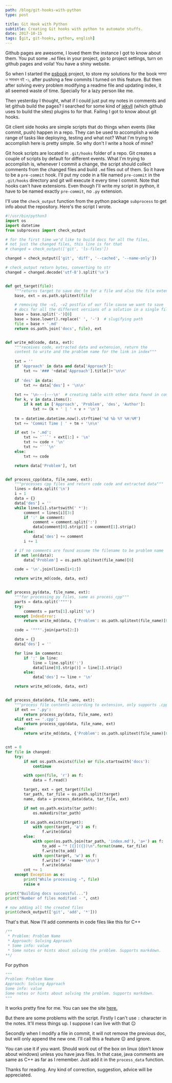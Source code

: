 ```yaml
---
path: /blog/git-hooks-with-python
type: post

title: Git Hook with Python
subtitle: Creating Git hooks with python to automate stuffs.
date: 2017-10-15
tags: [git, git-hooks, python, english]
---
```


Github pages are awesome, I loved them the instance I got to know about them. You put some `.md` files in your project, go to project settings, turn on github pages and voila! You have a shiny website.

So when I started the [psbook](https://github.com/sjsakib/psbook/) project, to store my solutions for the book সমস্যা ও সমাধান বই -১, after pushing a few commits I turned on this feature. But then after solving every problem modifying a readme file and updating index, it all seemed waste of time. Specially for a lazy person like me.

Then yesterday I thought, what if I could just put my notes in comments and let github build the pages? I searched for some kind of [jekyll](https://jekyllrb.com/) (which github uses to build the sites) plugins to for that. Failing I got to know about git hooks.

Git client side hooks are simple scripts that do things when events (like commit, push) happen in a repo. They can be used to accomplish a wide range of tasks like deploying, testing and what not? What I'm trying to accomplish here is pretty simple. So why don't I write a hook of mine?

Git hook scripts are located in `.git/hooks` folder of a repo. Git creates a couple of scripts by default for different events. What I'm trying to accomplish is, whenever I commit a change, the script should collect comments from the changed files and build `.md` files out of them. So it have to be a `pre-commit` hook. I'll put my code in a file named `pre-commit` in the `.git/hooks` directory and git will execute it every time I commit. Note that hooks can't have extensions. Even though I'll write my script in python, it have to be named exactly `pre-commit`, no `.py` extension.

I'll use the `check_output` function from the python package `subprocess` to get info about the repository. Here's the script I wrote.

```python
#!/usr/bin/python3
import os
import datetime
from subprocess import check_output

# for the first time we'd like to build docs for all the files,
# not just the changed files, this line is for that
# changed = check_output(['git', 'ls-files'])

changed = check_output(['git', 'diff', '--cached', '--name-only'])

# check_output return bytes, converting to str
changed = changed.decode('utf-8').split('\n')


def get_target(file):
    """returns target to save doc to for a file and also the file extension"""
    base, ext = os.path.splitext(file)

    # removing the -v1, -v2 postfix of our file cause we want to save
    # docs for all the different versions of a solution in a single file
    base = base.split('-')[0] 
    base = base.lower().replace(' ', '-')  # slugifying path
    file = base + '.md'
    return os.path.join('docs', file), ext


def write_md(code, data, ext):
    """receives code, extracted data and extension, return the
    content to write and the problem name for the link in index"""
    
    txt = ''
    if 'Approach' in data and data['Approach']:
        txt += '### '+data['Approach'].title()+'\n\n'
    
    if 'des' in data:
        txt += data['des'] + '\n\n'
    
    txt += '\n---|---\n'  # creating table with other data found in comment
    for k, v in data.items():
        if k not in ['Approach', 'Problem', 'des', 'Author']:
            txt += (k + ' | ' + v + '\n')
    
    tm = datetime.datetime.now().strftime('%d %b %Y %H:%M')
    txt += 'Commit Time | ' + tm + '\n\n'

    if ext != '.md':
        txt += '```' + ext[1:] + '\n'
        txt += code + '\n'
        txt += '```\n'
    else:
        txt += code

    return data['Problem'], txt


def process_cpp(data, file_name, ext):
    """processes cpp files and return code code and extracted data"""
    lines = data.split('\n')
    i = 1
    data = {}
    data['des'] = ''
    while lines[i].startswith(' *'):
        comment = lines[i][3:]
        if ':' in comment:
            comment = comment.split(':')
            data[comment[0].strip()] = comment[1].strip()
        else:
            data['des'] += comment
        i += 1

    # if no comments are found assume the filename to be problem name
    if not len(data):
        data['Problem'] = os.path.splitext(file_name)[0]

    code = '\n'.join(lines[i+1:])

    return write_md(code, data, ext)


def process_py(data, file_name, ext):
    """for processing py files, same as process_cpp"""
    parts = data.split('"""')
    try:
        comments = parts[1].split('\n')
    except IndexError:
        return write_md(data, {'Problem': os.path.splitext(file_name)[0]}, ext)

    code = '"""'.join(parts[2:])

    data = {}
    data['des'] = ''

    for line in comments:
        if ':' in line:
            line = line.split(':')
            data[line[0].strip()] = line[1].strip()
        else:
            data['des'] += line + '\n'

    return write_md(code, data, ext)


def process_data(data, file_name, ext):
    """process file contents according to extension, only supports .cpp, .py for now"""
    if ext == '.py':
        return process_py(data, file_name, ext)
    elif ext == '.cpp':
        return process_cpp(data, file_name, ext)
    else:
        return write_md(data, {'Problem': os.path.splitext(file_name)[0]}, ext)


cnt = 0
for file in changed:
    try:
        if not os.path.exists(file) or file.startswith('docs'):
            continue

        with open(file, 'r') as f:
            data = f.read()

        target, ext = get_target(file)
        tar_path, tar_file = os.path.split(target)
        name, data = process_data(data, tar_file, ext)

        if not os.path.exists(tar_path):
            os.makedirs(tar_path)

        if os.path.exists(target):
            with open(target, 'a') as f:
                f.write(data)
        else:
            with open(os.path.join(tar_path, 'index.md'), 'a+') as f:
                to_add = "* [{}]({})\n".format(name, tar_file)
                f.write(to_add)
            with open(target, 'w') as f:
                f.write('# '+name+'\n\n')
                f.write(data)
        cnt += 1
    except Exception as e:
        print("While processing -", file)
        raise e

print("Building docs successful...")
print("Number of files modified - ", cnt)

# now adding all the created files
print(check_output(['git', 'add', '*']))

```

That's that. Now I'll add comments in code files like this for C++
```cpp
/**
 * Problem: Problem Name
 * Approach: Solving Approach
 * Some info: value
 * Some notes or hints about solving the problem. Supports markdown.
**/
```

For python
```python
"""
Problem: Problem Name
Approach: Solving Approach
Some info: value
Some notes or hints about solving the problem. Supports markdown.
"""
```

It works pretty fine for me. You can see the site [here.](https://sjsakib.github.io/psbook/)

But there are some problems with the script. Firstly I can't use `:` character in the notes. It'll mess things up. I suppose I can live with that :neutral_face:

Secondly when I modify a file in commit, it will not remove the previous doc, but will only append the new one. I'll call this a feature :wink: and ignore.

You can use it if you want. Should work out of the box on linux (don't know about windows) unless you have java files. In that case, java comments are same as C++ as far as I remember. Just add it in the `process_data` function.

Thanks for reading. Any kind of correction, suggestion, advice will be appreciated.
